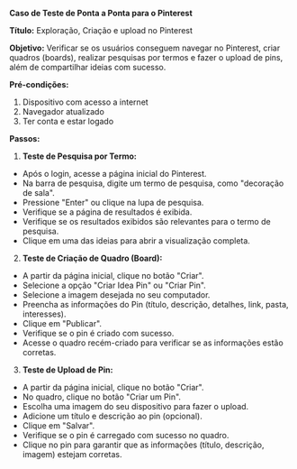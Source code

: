 **Caso de Teste de Ponta a Ponta para o Pinterest**

**Título:** Exploração, Criação e upload no Pinterest

**Objetivo:** Verificar se os usuários conseguem navegar no Pinterest, criar quadros (boards), realizar pesquisas por termos e fazer o upload de pins, além de compartilhar ideias com sucesso.

**Pré-condições:**
1. Dispositivo com acesso a internet
2. Navegador atualizado
3. Ter conta e estar logado

**Passos:**

1. **Teste de Pesquisa por Termo:**
  - Após o login, acesse a página inicial do Pinterest.
  - Na barra de pesquisa, digite um termo de pesquisa, como "decoração de sala".
  - Pressione "Enter" ou clique na lupa de pesquisa.
  - Verifique se a página de resultados é exibida.
  - Verifique se os resultados exibidos são relevantes para o termo de pesquisa.
  - Clique em uma das ideias para abrir a visualização completa.

2. **Teste de Criação de Quadro (Board):**
  - A partir da página inicial, clique no botão "Criar".
  - Selecione a opção "Criar Idea Pin" ou "Criar Pin".
  - Selecione a imagem desejada no seu computador.
  - Preencha as informações do Pin (título, descrição, detalhes, link, pasta, interesses).
  - Clique em "Publicar".
  - Verifique se o pin é criado com sucesso.
  - Acesse o quadro recém-criado para verificar se as informações estão corretas.

3. **Teste de Upload de Pin:**
  - A partir da página inicial, clique no botão "Criar".
  - No quadro, clique no botão "Criar um Pin".
  - Escolha uma imagem do seu dispositivo para fazer o upload.
  - Adicione um título e descrição ao pin (opcional).
  - Clique em "Salvar".
  - Verifique se o pin é carregado com sucesso no quadro.
  - Clique no pin para garantir que as informações (título, descrição, imagem) estejam corretas.


